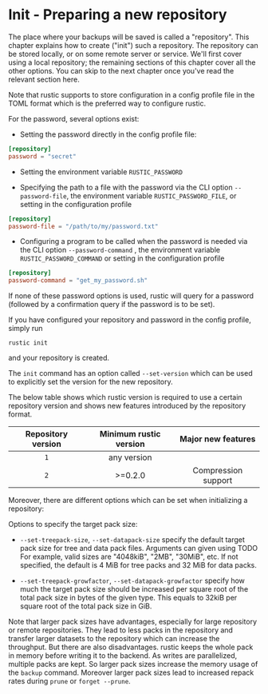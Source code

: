 # Init - Preparing a new repository

The place where your backups will be saved is called a "repository". This
chapter explains how to create ("init") such a repository. The repository can be
stored locally, or on some remote server or service. We'll first cover using a
local repository; the remaining sections of this chapter cover all the other
options. You can skip to the next chapter once you've read the relevant section
here.

Note that rustic supports to store configuration in a config profile file in the
TOML format which is the preferred way to configure rustic.

For the password, several options exist:

- Setting the password directly in the config profile file:

```toml
[repository]
password = "secret"
```

- Setting the environment variable `RUSTIC_PASSWORD`

- Specifying the path to a file with the password via the CLI option
  `--password-file`, the environment variable `RUSTIC_PASSWORD_FILE`, or setting
  in the configuration profile

```toml
[repository]
password-file = "/path/to/my/password.txt"
```

- Configuring a program to be called when the password is needed via the CLI
  option `--password-command` , the environment variable
  `RUSTIC_PASSWORD_COMMAND` or setting in the configuration profile

```toml
[repository]
password-command = "get_my_password.sh"
```

If none of these password options is used, rustic will query for a password
(followed by a confirmation query if the password is to be set).

If you have configured your repository and password in the config profile,
simply run

```console
rustic init
```

and your repository is created.

The `init` command has an option called `--set-version` which can be used to
explicitly set the version for the new repository.

The below table shows which rustic version is required to use a certain
repository version and shows new features introduced by the repository format.

| Repository version | Minimum rustic version | Major new features  |
| :----------------: | :--------------------: | :-----------------: |
|        `1`         |      any version       |                     |
|        `2`         |        >=0.2.0         | Compression support |

Moreover, there are different options which can be set when initializing a
repository:

Options to specify the target pack size:

- `--set-treepack-size`, `--set-datapack-size` specify the default target pack
  size for tree and data pack files. Arguments can given using TODO For example,
  valid sizes are "4048kiB", "2MB", "30MiB", etc. If not specified, the default
  is 4 MiB for tree packs and 32 MiB for data packs.

- `--set-treepack-growfactor`, `--set-datapack-growfactor` specify how much the
  target pack size should be increased per square root of the total pack size in
  bytes of the given type. This equals to 32kiB per square root of the total
  pack size in GiB.

Note that larger pack sizes have advantages, especially for large repository or
remote repositories. They lead to less packs in the repository and transfer
larger datasets to the repository which can increase the throughput. But there
are also disadvantages. rustic keeps the whole pack in memory before writing it
to the backend. As writes are parallelized, multiple packs are kept. So larger
pack sizes increase the memory usage of the `backup` command. Moreover larger
pack sizes lead to increased repack rates during `prune` or `forget --prune`.
